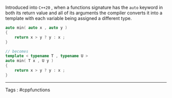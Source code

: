 Introduced into `C++20` , when a functions signature has the `auto` keyword in both its return value and all of its arguments the compiler converts it into a template with each variable being assigned a different type. 

```cpp 
auto min( auto x , auto y )
{
	return x > y ? y : x ; 
}

// becomes 
template < typename T , typename U > 
auto min( T x , U y ) 
{
	return x > y ? y : x ; 
}
```
___
Tags :  #cppfunctions 